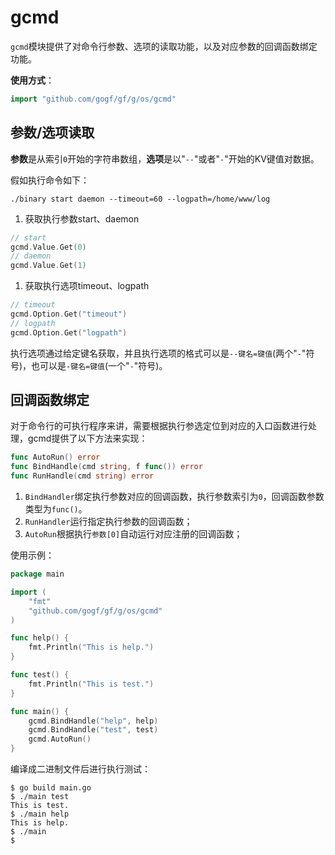 # gcmd

`gcmd`模块提供了对命令行参数、选项的读取功能，以及对应参数的回调函数绑定功能。

**使用方式**：
```go
import "github.com/gogf/gf/g/os/gcmd"
```

## 参数/选项读取

**参数**是从索引`0`开始的字符串数组，**选项**是以"`--`"或者"`-`"开始的KV键值对数据。

假如执行命令如下：
```
./binary start daemon --timeout=60 --logpath=/home/www/log
```
1. 获取执行参数start、daemon
```go
// start
gcmd.Value.Get(0)
// daemon
gcmd.Value.Get(1)
```


1. 获取执行选项timeout、logpath
```go
// timeout
gcmd.Option.Get("timeout")
// logpath
gcmd.Option.Get("logpath")
```

执行选项通过给定键名获取，并且执行选项的格式可以是```--键名=键值```(两个"`-`"符号)，也可以是```-键名=键值```(一个"`-`"符号)。


## 回调函数绑定

对于命令行的可执行程序来讲，需要根据执行参选定位到对应的入口函数进行处理，gcmd提供了以下方法来实现：
```go
func AutoRun() error
func BindHandle(cmd string, f func()) error
func RunHandle(cmd string) error
```

1. `BindHandler`绑定执行参数对应的回调函数，执行参数索引为`0`，回调函数参数类型为`func()`。
2. `RunHandler`运行指定执行参数的回调函数；
3. `AutoRun`根据执行`参数[0]`自动运行对应注册的回调函数； 

使用示例：
```go
package main

import (
    "fmt"
    "github.com/gogf/gf/g/os/gcmd"
)

func help() {
    fmt.Println("This is help.")
}

func test() {
    fmt.Println("This is test.")
}

func main() {
    gcmd.BindHandle("help", help)
    gcmd.BindHandle("test", test)
    gcmd.AutoRun()
}
```
编译成二进制文件后进行执行测试：
```shell
$ go build main.go 
$ ./main test
This is test.
$ ./main help
This is help.
$ ./main 
$ 
```







